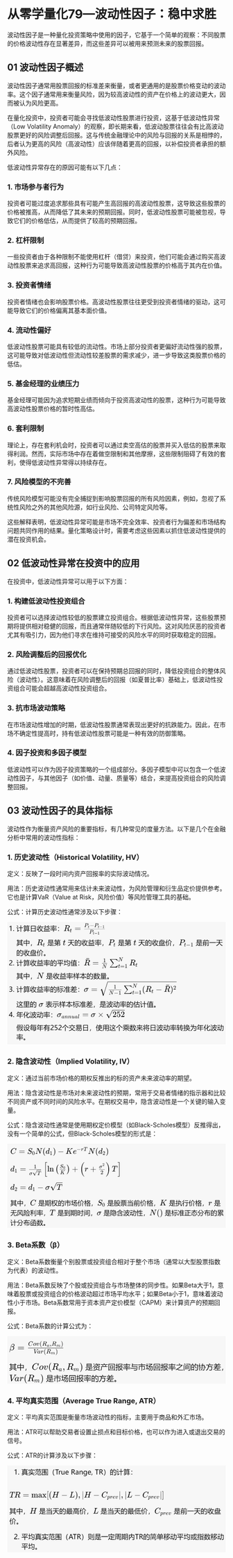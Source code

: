 # 从零学量化79—波动性因子：稳中求胜 

波动性因子是一种量化投资策略中使用的因子，它基于一个简单的观察：不同股票的价格波动性存在显著差异，而这些差异可以被用来预测未来的股票回报。

## 01 波动性因子概述
波动性因子通常用股票回报的标准差来衡量，或者更通用的是股票价格变动的波动率。这个因子通常用来衡量风险，因为较高波动性的资产在价格上的波动更大，因而被认为风险更高。

在量化投资中，投资者可能会寻找低波动性股票进行投资，这基于低波动性异常（Low Volatility Anomaly）的观察，即长期来看，低波动股票往往会有比高波动股票更好的风险调整后回报。这与传统金融理论中的风险与回报的关系是相悖的，后者认为更高的风险（高波动性）应该伴随着更高的回报，以补偿投资者承担的额外风险。

低波动性异常存在的原因可能有以下几点：
### 1. 市场参与者行为
投资者可能过度追求那些具有可能产生高回报的高波动性股票，这导致这些股票的价格被推高，从而降低了其未来的预期回报。同时，低波动性股票可能被忽视，导致它们的价格低估，从而提供了较高的预期回报。
### 2. 杠杆限制
一些投资者由于各种限制不能使用杠杆（借贷）来投资，他们可能会通过购买高波动性股票来追求高回报，这种行为可能导致高波动性股票的价格高于其内在价值。
### 3. 投资者情绪
投资者情绪也会影响股票价格。高波动性股票往往更受到投资者情绪的驱动，这可能导致它们的价格偏离其基本面价值。
### 4. 流动性偏好
低波动性股票可能具有较低的流动性。市场上部分投资者更偏好流动性强的股票，这可能导致对低波动性但流动性较差股票的需求减少，进一步导致这类股票价格的低估。
### 5. 基金经理的业绩压力
基金经理可能因为追求短期业绩而倾向于投资高波动性的股票，这种行为可能导致高波动性股票价格的暂时性高估。
### 6. 套利限制
理论上，存在套利机会时，投资者可以通过卖空高估的股票并买入低估的股票来取得利润。然而，实际市场中存在着做空限制和其他摩擦，这些限制阻碍了有效的套利，使得低波动性异常得以持续存在。
### 7. 风险模型的不完善
传统风险模型可能没有完全捕捉到影响股票回报的所有风险因素，例如，忽视了系统性风险之外的其他风险源，如行业风险、公司特定风险等。

这些解释表明，低波动性异常可能是市场不完全效率、投资者行为偏差和市场结构问题共同作用的结果。量化策略设计时，需要考虑这些因素以抓住低波动性提供的潜在投资机会。

## 02 低波动性异常在投资中的应用
在投资中，低波动性异常可以用于以下方面：
### 1. 构建低波动性投资组合
投资者可以选择波动性较低的股票建立投资组合。根据低波动性异常，这些股票预期将提供相对稳健的回报，而且通常伴随较低的下行风险。这对风险厌恶的投资者尤其有吸引力，因为他们寻求在维持可接受的风险水平的同时获取稳定的回报。
### 2. 风险调整后的回报优化
通过低波动性股票，投资者可以在保持预期总回报的同时，降低投资组合的整体风险（波动性）。这意味着在风险调整后的回报（如夏普比率）基础上，低波动性投资组合可能会超越高波动性投资组合。
### 3. 抗市场波动策略
在市场波动性增加的时期，低波动性股票通常表现出更好的抗跌能力。因此，在市场不确定性提高时，持有低波动性股票可能是一种有效的防御策略。
### 4. 因子投资和多因子模型
低波动性可以作为因子投资策略的一个组成部分。多因子模型中可以包含一个低波动性因子，与其他因子（如价值、动量、质量等）结合，来提高投资组合的风险调整回报。

## 03 波动性因子的具体指标
波动性作为衡量资产风险的重要指标，有几种常见的度量方法。以下是几个在金融分析中常用的波动性指标：
### 1. 历史波动性（Historical Volatility, HV）
定义：反映了一段时间内资产回报率的实际波动情况。

用法：历史波动性通常用来估计未来波动性，为风险管理和衍生品定价提供参考。它也是计算VaR（Value at Risk，风险价值）等风险管理工具的基础。

公式：计算历史波动性通常涉及以下步骤：

![](images/2024-02-07-19-11-59.png)

### 2. 隐含波动性（Implied Volatility, IV）
定义：通过当前市场价格的期权反推出的标的资产未来波动率的期望。

用法：隐含波动性是市场对未来波动性的预期，常用于交易者情绪的指示器和比较不同资产或不同时间的风险水平。在期权交易中，隐含波动性是一个关键的输入变量。

公式：隐含波动性通常是使用期权定价模型（如Black-Scholes模型）反推得出，没有一个简单的公式，但Black-Scholes模型的形式是：

![](images/2024-02-07-19-12-48.png)

### 3. Beta系数（β）
定义：Beta系数衡量个别股票或投资组合相对于整个市场（通常以大型股票指数为代表）的波动性。

用法：Beta系数反映了个股或投资组合与市场整体的同步性。如果Beta大于1，意味着股票或投资组合的价格波动超过市场平均水平；如果Beta小于1，意味着波动性小于市场。Beta系数常用于资本资产定价模型（CAPM）来计算资产的预期回报。

公式：Beta系数的计算公式为：

![](images/2024-02-07-19-13-29.png)

### 4. 平均真实范围（Average True Range, ATR）
定义：平均真实范围是衡量市场波动性的指标，主要用于商品和外汇市场。

用法：ATR可以帮助交易者设置止损点和目标价格，也可以作为进入或退出交易的信号。

公式：ATR的计算涉及以下步骤：

![](images/2024-02-07-19-14-06.png)

